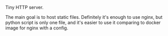 Tiny HTTP server.

The main goal is to host static files.
Definitely it's enough to use nginx, but python script is only one file, and it's easier to use it comparing to docker image for nginx with a config.
